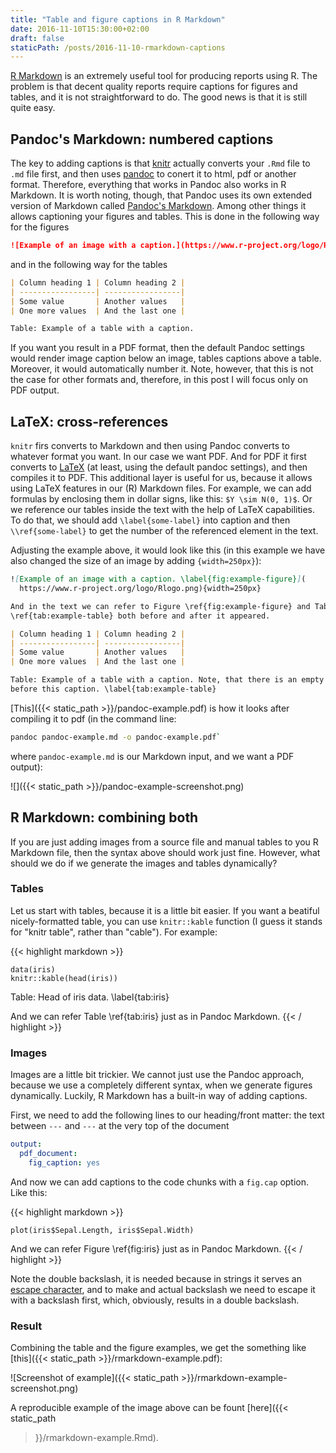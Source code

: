 ```yaml
---
title: "Table and figure captions in R Markdown"
date: 2016-11-10T15:30:00+02:00
draft: false
staticPath: /posts/2016-11-10-rmarkdown-captions
---
```


[R Markdown](http://rmarkdown.rstudio.com/) is an extremely useful tool for
producing reports using R. The problem is that decent quality reports require
captions for figures and tables, and it is not straightforward to do. The good
news is that it is still quite easy.

## Pandoc's Markdown: numbered captions

The key to adding captions is that
[knitr](https://cran.r-project.org/web/packages/knitr/index.html) actually
converts your `.Rmd` file to `.md` file first, and then uses
[pandoc](http://pandoc.org/) to conert it to html, pdf or another format.
Therefore, everything that works in Pandoc also works in R Markdown. It is worth
noting, though, that Pandoc uses its own extended version of Markdown called
[Pandoc's Markdown](http://pandoc.org/MANUAL.html#pandocs-markdown). Among other
things it allows captioning your figures and tables. This is done in the
following way for the figures

```markdown
![Example of an image with a caption.](https://www.r-project.org/logo/Rlogo.png)
```

and in the following way for the tables

```markdown
| Column heading 1 | Column heading 2 |
| -----------------| -----------------|
| Some value       | Another values   |
| One more values  | And the last one |

Table: Example of a table with a caption.
```

If you want you result in a PDF format, then the default Pandoc settings would
render image caption below an image, tables captions above a table. Moreover, it
would automatically number it. Note, however, that this is not the case for
other formats and, therefore, in this post I will focus only on PDF output.

## LaTeX: cross-references

`knitr` firs converts to Markdown and then using Pandoc converts to whatever
format you want. In our case we want PDF. And for PDF it first converts to
[LaTeX](https://www.latex-project.org/) (at least, using the default pandoc
settings), and then compiles it to PDF. This additional layer is useful for us,
because it allows using LaTeX features in our (R) Markdown files. For example,
we can add formulas by enclosing them in dollar signs, like this:
`$Y \sim N(0, 1)$`. Or we reference our tables inside the text with the help of
LaTeX capabilities. To do that, we should add `\label{some-label}` into caption
and then `\\ref{some-label}` to get the number of the referenced element in the
text.

Adjusting the example above, it would look like this (in this example we have
also changed the size of an image by adding `{width=250px}`):

```markdown
![Example of an image with a caption. \label{fig:example-figure}](
  https://www.r-project.org/logo/Rlogo.png){width=250px}

And in the text we can refer to Figure \ref{fig:example-figure} and Table
\ref{tab:example-table} both before and after it appeared.

| Column heading 1 | Column heading 2 |
| -----------------| -----------------|
| Some value       | Another values   |
| One more values  | And the last one |

Table: Example of a table with a caption. Note, that there is an empty line
before this caption. \label{tab:example-table}
```

[This]({{< static_path >}}/pandoc-example.pdf) is how it looks after compiling
it to pdf (in the command line:

```bash
pandoc pandoc-example.md -o pandoc-example.pdf`
```

where `pandoc-example.md` is our Markdown input, and we want a PDF output):

![]({{< static_path >}}/pandoc-example-screenshot.png)


## R Markdown: combining both

If you are just adding images from a source file and manual tables to you R
Markdown file, then the syntax above should work just fine. However, what should
we do if we generate the images and tables dynamically?

### Tables

Let us start with tables, because it is a little bit easier. If you want a
beatiful nicely-formatted table, you can use `knitr::kable` function (I guess it
stands for "knitr table", rather than "cable"). For example:


{{< highlight markdown >}}
```{r}
data(iris)
knitr::kable(head(iris))
```

Table: Head of iris data. \label{tab:iris}

And we can refer Table \ref{tab:iris} just as in Pandoc Markdown.
{{< / highlight >}}


### Images

Images are a little bit trickier. We cannot just use the Pandoc approach,
because we use a completely different syntax, when we generate figures
dynamically. Luckily, R Markdown has a built-in way of adding captions.

First, we need to add the following lines to our heading/front matter: the text
between `---` and `---` at the very top of the document

```yaml
output: 
  pdf_document:
    fig_caption: yes
```

And now we can add captions to the code chunks with a `fig.cap` option. Like
this:

{{< highlight markdown >}}
```{r, fig.cap="Scatterplot of width and length. \\label{fig:iris}"}
plot(iris$Sepal.Length, iris$Sepal.Width)
```

And we can refer Figure \ref{fig:iris} just as in Pandoc Markdown.
{{< / highlight >}}

Note the double backslash, it is needed because in strings it serves an
[escape character](https://en.wikipedia.org/wiki/Escape_character), and to make
and actual backslash we need to escape it with a backslash first, which,
obviously, results in a double backslash.

### Result

Combining the table and the figure examples, we get the something like
[this]({{< static_path >}}/rmarkdown-example.pdf):

![Screenshot of example]({{< static_path >}}/rmarkdown-example-screenshot.png)

A reproducible example of the image above can be fount [here]({{< static_path
>}}/rmarkdown-example.Rmd).
